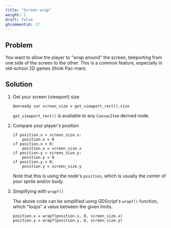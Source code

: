 ```yaml
---
title: "Screen wrap"
weight: 1
draft: false
ghcommentid: 17
---
```


## Problem

You want to allow the player to "wrap around" the screen, teleporting from one side of the screen to the other. This is a common feature, especially in old-school 2D games (think Pac-man).

## Solution

1. Get your screen (viewport) size

    ```gdscript
    @onready var screen_size = get_viewport_rect().size
    ```

    `get_viewport_rect()` is available to any `CanvasItem` derived node.

1. Compare your player's position

    ```gdscript
    if position.x > screen_size.x:
        position.x = 0
    if position.x < 0:
        position.x = screen_size.x
    if position.y > screen_size.y:
        position.y = 0
    if position.y < 0:
        position.y = screen_size.y
    ```

    Note that this is using the node's `position`, which is usually the center of your sprite and/or body.

1. Simplifying with `wrapf()`

    The above code can be simplified using GDScript's `wrapf()` function, which "loops" a value between the given limits.

    ```gdscript
    position.x = wrapf(position.x, 0, screen_size.x)
    position.y = wrapf(position.y, 0, screen_size.y)
    ```
